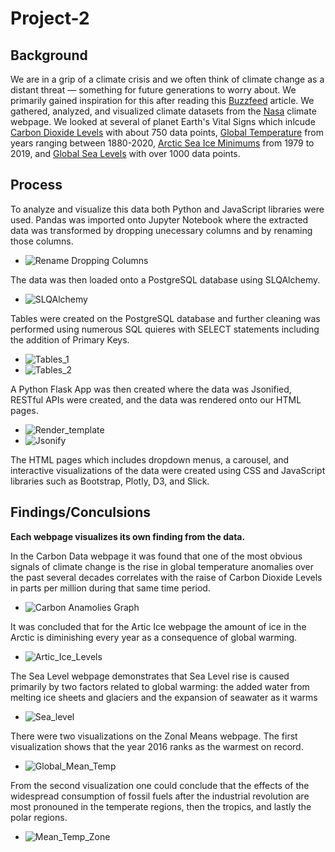 # Project-2

## Background 

We are in a grip of a climate crisis and we often think of climate change as a distant threat — something for future generations to worry about. We primarily gained inspiration for this after reading this [Buzzfeed](https://www.buzzfeednews.com/article/peteraldhous/climate-change-maps-ice-sea-level-rise) article. We gathered, analyzed, and visualized climate datasets from the [Nasa](https://climate.nasa.gov/evidence/) climate webpage. We looked at several of planet Earth's Vital Signs which inlcude [Carbon Dioxide Levels](https://climate.nasa.gov/vital-signs/carbon-dioxide/) with about 750 data points, [Global Temperature](https://data.giss.nasa.gov/gistemp/) from years ranging between 1880-2020, [Arctic Sea Ice Minimums](https://climate.nasa.gov/vital-signs/arctic-sea-ice/) from 1979 to 2019, and [Global Sea Levels](https://climate.nasa.gov/vital-signs/sea-level/) with over 1000 data points. 

## Process

To analyze and visualize this data both Python and JavaScript libraries were used. Pandas was imported onto Jupyter Notebook where the extracted data was transformed by dropping unecessary columns and by renaming those columns.
* ![Rename Dropping Columns](/Users/CesarRodriguez/Desktop/BootCamp_HW/Project-2/Static/Images/rename_columns.png) 

The data was then loaded onto a PostgreSQL database using SLQAlchemy.
* ![SLQAlchemy](/Users/CesarRodriguez/Desktop/BootCamp_HW/Project-2/Static/Images/SLQAlchemy.png) 

Tables were created on the PostgreSQL database and further cleaning was performed using numerous SQL quieres with SELECT statements including the addition of Primary Keys. 
* ![Tables_1](/Users/CesarRodriguez/Desktop/BootCamp_HW/Project-2/Static/Images/Tables_1.png)
* ![Tables_2](/Users/CesarRodriguez/Desktop/BootCamp_HW/Project-2/Static/Images/Tables_2.png)

A Python Flask App was then created where the data was Jsonified, RESTful APIs were created, and the data was rendered onto our HTML pages. 
* ![Render_template](/Users/CesarRodriguez/Desktop/BootCamp_HW/Project-2/Static/Images/Render_template.png)
* ![Jsonify](/Users/CesarRodriguez/Desktop/BootCamp_HW/Project-2/Static/Images/Jsonify.png)

The HTML pages which includes dropdown menus, a carousel, and interactive visualizations of the data were created using CSS and JavaScript libraries such as Bootstrap, Plotly, D3, and Slick.

## Findings/Conculsions 
**Each webpage visualizes its own finding from the data.**

In the Carbon Data webpage it was found that one of the most obvious signals of climate change is the rise in global temperature anomalies over the past several decades correlates with the raise of Carbon Dioxide Levels in parts per million during that same time period. 
* ![Carbon Anamolies Graph](/Users/CesarRodriguez/Desktop/BootCamp_HW/Project-2/Static/Images/Carbon_Anamolies_Graph.png)

It was concluded that for the Artic Ice webpage the amount of ice in the Arctic is diminishing every year as a consequence of global warming.
* ![Artic_Ice_Levels](/Users/CesarRodriguez/Desktop/BootCamp_HW/Project-2/Static/Images/Artic_Ice_Levels.png)

The Sea Level webpage demonstrates that Sea Level rise is caused primarily by two factors related to global warming: the added water from melting ice sheets and glaciers and the expansion of seawater as it warms
* ![Sea_level](/Users/CesarRodriguez/Desktop/BootCamp_HW/Project-2/Static/Images/Sea_level.png)

There were two visualizations on the Zonal Means webpage. The first visualization shows that the year 2016 ranks as the warmest on record.
* ![Global_Mean_Temp](/Users/CesarRodriguez/Desktop/BootCamp_HW/Project-2/Static/Images/Global_Mean_Temp.png)

From the second visualization one could conclude that the effects of the widespread consumption of fossil fuels after the industrial revolution are most pronouned in the temperate regions, then the tropics, and lastly the polar regions.
* ![Mean_Temp_Zone](/Users/CesarRodriguez/Desktop/BootCamp_HW/Project-2/Static/Images/Mean_Temp_Zone.png)

